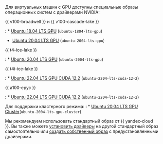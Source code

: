 Для виртуальных машин с GPU доступны специальные образы операционных систем с драйверами NVIDIA:

{{ v100-broadwell }} и {{ v100-cascade-lake }}

: * [Ubuntu 18.04 LTS GPU](/marketplace/products/yc/ubuntu-18-04-lts-gpu) (`ubuntu-1804-lts-gpu`)
  * [Ubuntu 20.04 LTS GPU](/marketplace/products/yc/ubuntu-20-04-lts-gpu) (`ubuntu-2004-lts-gpu`)

{{ t4-ice-lake }}

: * [Ubuntu 20.04 LTS GPU](/marketplace/products/yc/ubuntu-20-04-lts-gpu) (`ubuntu-2004-lts-gpu`)

{{ t4i-ice-lake }}

: * [Ubuntu 22.04 LTS GPU CUDA 12.2](/marketplace/products/yc/ubuntu-2204-lts-cuda-12-2) (`ubuntu-2204-lts-cuda-12-2`)

{{ a100-epyc }}

: * [Ubuntu 22.04 LTS GPU CUDA 12.2](/marketplace/products/yc/ubuntu-2204-lts-cuda-12-2) (`ubuntu-2204-lts-cuda-12-2`)

  Для поддержки кластерного режима:
: * [Ubuntu 20.04 LTS GPU Cluster](/marketplace/products/yc/ubuntu-2004-lts-gpu-cluster)(`ubuntu-2004-lts-gpu-cluster`)

Мы рекомендуем использовать стандартный образ от {{ yandex-cloud }}. Вы также можете [установить драйверы](../../compute/operations/vm-operate/install-nvidia-drivers.md) на другой стандартный образ самостоятельно или [создать собственный образ](../../compute/operations/image-create/custom-image.md) с предустановленными драйверами.